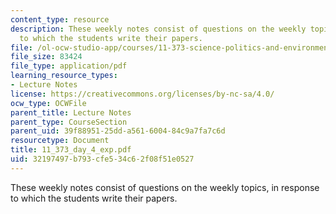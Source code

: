 ```yaml
---
content_type: resource
description: These weekly notes consist of questions on the weekly topics, in response
  to which the students write their papers.
file: /ol-ocw-studio-app/courses/11-373-science-politics-and-environmental-policy-fall-2004/32197497b793cfe534c62f08f51e0527_11_373_day_4_exp.pdf
file_size: 83424
file_type: application/pdf
learning_resource_types:
- Lecture Notes
license: https://creativecommons.org/licenses/by-nc-sa/4.0/
ocw_type: OCWFile
parent_title: Lecture Notes
parent_type: CourseSection
parent_uid: 39f88951-25dd-a561-6004-84c9a7fa7c6d
resourcetype: Document
title: 11_373_day_4_exp.pdf
uid: 32197497-b793-cfe5-34c6-2f08f51e0527
---
```

These weekly notes consist of questions on the weekly topics, in response to which the students write their papers.